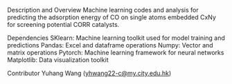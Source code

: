 Description and Overview
Machine learning codes and analysis for predicting the adsorption energy of CO on single atoms embedded CxNy
for screening potential CORR catalysts. 

Dependencies
SKlearn: Machine learning toolkit used for model training and predictions
Pandas: Excel and dataframe operations
Numpy: Vector and matrix operations
Pytorch: Machine learning framework for neural networks
Matplotlib: Data visualization toolkit

Contributor
Yuhang Wang (yhwang22-c@my.city.edu.hk)

